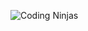 ![Coding Ninjas](https://github.com/christopherstock/coding-ninjas/_ASSETS/github/raw/master/promo_1500x1000.jpg)
